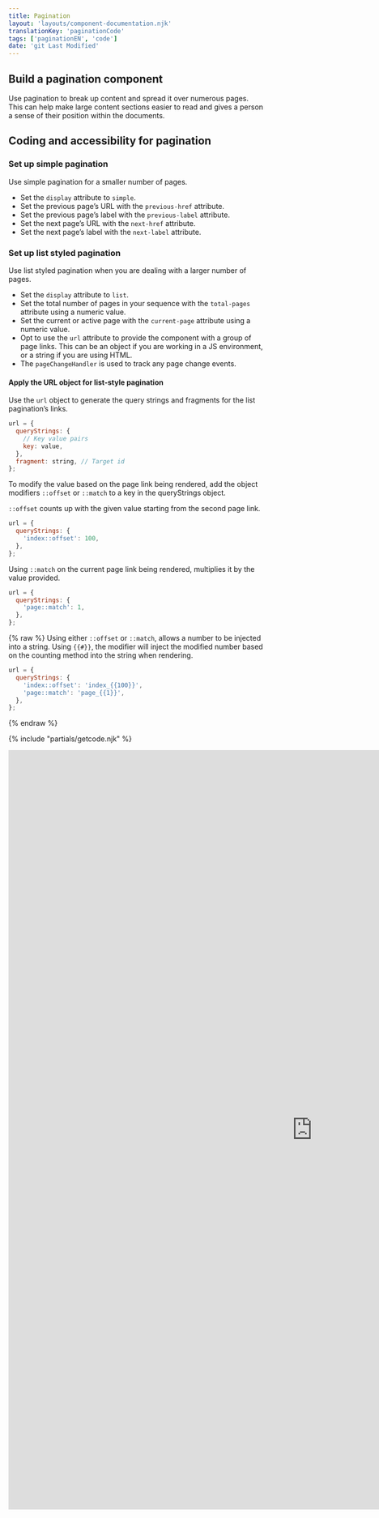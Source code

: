 ```yaml
---
title: Pagination
layout: 'layouts/component-documentation.njk'
translationKey: 'paginationCode'
tags: ['paginationEN', 'code']
date: 'git Last Modified'
---
```


## Build a pagination component

Use pagination to break up content and spread it over numerous pages. This can help make large content sections easier to read and gives a person a sense of their position within the documents.

## Coding and accessibility for pagination

### Set up simple pagination

Use simple pagination for a smaller number of pages.

- Set the `display` attribute to `simple`.
- Set the previous page’s URL with the `previous-href` attribute.
- Set the previous page’s label with the `previous-label` attribute.
- Set the next page’s URL with the `next-href` attribute.
- Set the next page’s label with the `next-label` attribute.

### Set up list styled pagination

Use list styled pagination when you are dealing with a larger number of pages.

- Set the `display` attribute to `list`.
- Set the total number of pages in your sequence with the `total-pages` attribute using a numeric value.
- Set the current or active page with the `current-page` attribute using a numeric value.
- Opt to use the `url` attribute to provide the component with a group of page links. This can be an object if you are working in a JS environment, or a string if you are using HTML.
- The `pageChangeHandler` is used to track any page change events.

#### Apply the URL object for list-style pagination

Use the `url` object to generate the query strings and fragments for the list pagination’s links.

```js
url = {
  queryStrings: {
    // Key value pairs
    key: value,
  },
  fragment: string, // Target id
};
```

To modify the value based on the page link being rendered, add the object modifiers `::offset` or `::match` to a key in the queryStrings object.

`::offset` counts up with the given value starting from the second page link.

```js
url = {
  queryStrings: {
    'index::offset': 100,
  },
};
```

Using `::match` on the current page link being rendered, multiplies it by the value provided.

```js
url = {
  queryStrings: {
    'page::match': 1,
  },
};
```

{% raw %}
Using either `::offset` or `::match`, allows a number to be injected into a string. Using `{{#}}`, the modifier will inject the modified number based on the counting method into the string when rendering.

```js
url = {
  queryStrings: {
    'index::offset': 'index_{{100}}',
    'page::match': 'page_{{1}}',
  },
};
```

{% endraw %}

{% include "partials/getcode.njk" %}

<iframe
  title="Overview of gcds-pagination properties and events."
  src="https://cds-snc.github.io/gcds-components/iframe.html?viewMode=docs&demo=true&singleStory=true&id=components-pagination--events-properties"
  width="1200"
  height="1500"
  style="display: block; margin: 0 auto;"
  frameBorder="0"
  allow="clipboard-write"
></iframe>
